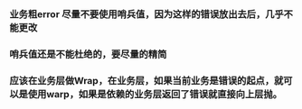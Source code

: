 ### 业务粗error 尽量不要使用哨兵值，因为这样的错误放出去后，几乎不能更改
### 哨兵值还是不能杜绝的，要尽量的精简
### 应该在业务层做Wrap，在业务层，如果当前业务是错误的起点，就可以是使用warp，如果是依赖的业务层返回了错误就直接向上层抛。